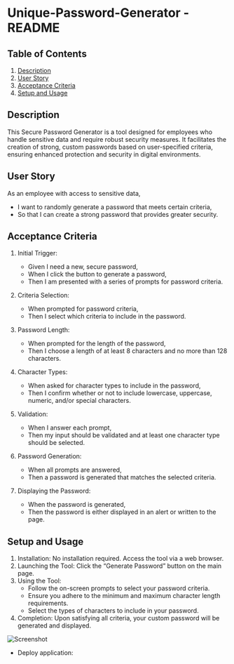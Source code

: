 # Unique-Password-Generator - README

## Table of Contents

1. [Description](#description)
2. [User Story](#user-story)
3. [Acceptance Criteria](#acceptance-criteria)
4. [Setup and Usage](#setup-and-usage)


## Description

This Secure Password Generator is a tool designed for employees who handle sensitive data and require robust security measures. It facilitates the creation of strong, custom passwords based on user-specified criteria, ensuring enhanced protection and security in digital environments.

## User Story

As an employee with access to sensitive data,  
- I want to randomly generate a password that meets certain criteria,  
- So that I can create a strong password that provides greater security.

## Acceptance Criteria

1. Initial Trigger:
   - Given I need a new, secure password,
   - When I click the button to generate a password,
   - Then I am presented with a series of prompts for password criteria.

2. Criteria Selection:
   - When prompted for password criteria,
   - Then I select which criteria to include in the password.

3. Password Length:
   - When prompted for the length of the password,
   - Then I choose a length of at least 8 characters and no more than 128 characters.

4. Character Types:
   - When asked for character types to include in the password,
   - Then I confirm whether or not to include lowercase, uppercase, numeric, and/or special characters.

5. Validation:
   - When I answer each prompt,
   - Then my input should be validated and at least one character type should be selected.

6. Password Generation:
   - When all prompts are answered,
   - Then a password is generated that matches the selected criteria.

7. Displaying the Password:
   - When the password is generated,
   - Then the password is either displayed in an alert or written to the page.

## Setup and Usage

1. Installation: No installation required. Access the tool via a web browser.
2. Launching the Tool: Click the “Generate Password” button on the main page.
3. Using the Tool:
   - Follow the on-screen prompts to select your password criteria.
   - Ensure you adhere to the minimum and maximum character length requirements.
   - Select the types of characters to include in your password.
4. Completion: Upon satisfying all criteria, your custom password will be generated and displayed.

![Screenshot](/Password-Generator/Unique-Password-Generator/images/Website-SS.png)

- Deploy application: 
